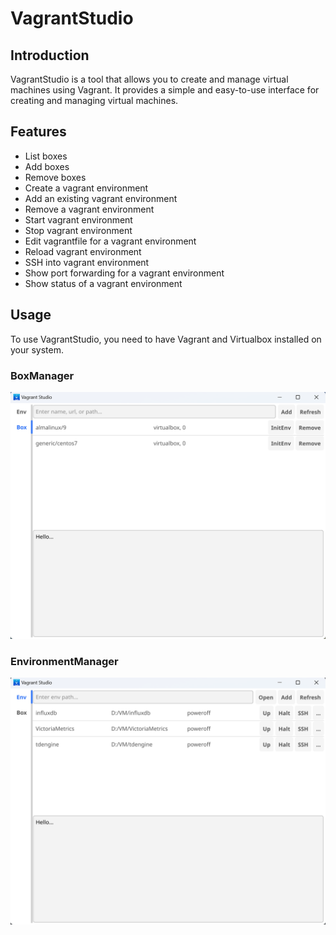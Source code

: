 # VagrantStudio

## Introduction
VagrantStudio is a tool that allows you to create and manage virtual machines using Vagrant. It provides a simple and easy-to-use interface for creating and managing virtual machines.

## Features
- List boxes
- Add boxes
- Remove boxes
- Create a vagrant environment
- Add an existing vagrant environment
- Remove a vagrant environment
- Start vagrant environment
- Stop vagrant environment
- Edit vagrantfile for a vagrant environment
- Reload vagrant environment
- SSH into vagrant environment
- Show port forwarding for a vagrant environment
- Show status of a vagrant environment

## Usage
To use VagrantStudio, you need to have Vagrant and Virtualbox installed on your system.

### BoxManager
![box](assets/box.png)

### EnvironmentManager
![env](assets/env.png)
